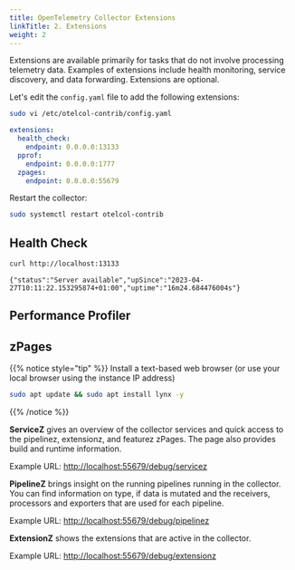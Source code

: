 ```yaml
---
title: OpenTelemetry Collector Extensions
linkTitle: 2. Extensions
weight: 2
---
```


Extensions are available primarily for tasks that do not involve processing telemetry data. Examples of extensions include health monitoring, service discovery, and data forwarding. Extensions are optional.

Let's edit the `config.yaml` file to add the following extensions:

``` bash
sudo vi /etc/otelcol-contrib/config.yaml
```

```yaml
extensions:
  health_check:
    endpoint: 0.0.0.0:13133
  pprof:
    endpoint: 0.0.0.0:1777
  zpages:
    endpoint: 0.0.0.0:55679
```

Restart the collector:

``` bash
sudo systemctl restart otelcol-contrib
```

## Health Check

```bash
curl http://localhost:13133
```

``` text
{"status":"Server available","upSince":"2023-04-27T10:11:22.153295874+01:00","uptime":"16m24.684476004s"}
```

## Performance Profiler

## zPages

{{% notice style="tip" %}}
Install a text-based web browser (or use your local browser using the instance IP address)

``` bash
sudo apt update && sudo apt install lynx -y
```

{{% /notice %}}

**ServiceZ** gives an overview of the collector services and quick access to the pipelinez, extensionz, and featurez zPages. The page also provides build and runtime information.

Example URL: [http://localhost:55679/debug/servicez](http://localhost:55679/debug/servicez)

**PipelineZ** brings insight on the running pipelines running in the collector. You can find information on type, if data is mutated and the receivers, processors and exporters that are used for each pipeline.

Example URL: [http://localhost:55679/debug/pipelinez](http://localhost:55679/debug/pipelinez)
  
**ExtensionZ** shows the extensions that are active in the collector.

Example URL: [http://localhost:55679/debug/extensionz](http://localhost:55679/debug/extensionz)
